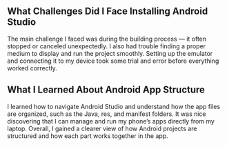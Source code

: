 ## What Challenges Did I Face Installing Android Studio

The main challenge I faced was during the building process — it often stopped or canceled unexpectedly. I also had trouble finding a proper medium to display and run the project smoothly. Setting up the emulator and connecting it to my device took some trial and error before everything worked correctly.

## What I Learned About Android App Structure

I learned how to navigate Android Studio and understand how the app files are organized, such as the Java, res, and manifest folders. It was nice discovering that I can manage and run my phone’s apps directly from my laptop. Overall, I gained a clearer view of how Android projects are structured and how each part works together in the app.

